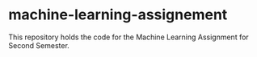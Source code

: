# machine-learning-assignement
This repository holds the code for the Machine Learning Assignment for Second Semester.
